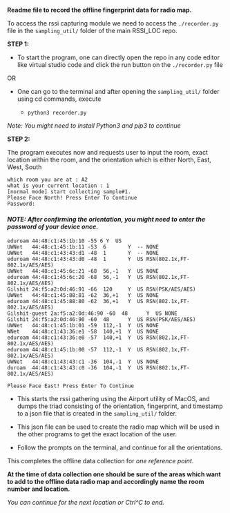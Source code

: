 **Readme file to record the offline fingerprint data for radio map.**

To access the rssi capturing module we need to access the `./recorder.py` file in the `sampling_util/` folder of the main RSSI_LOC repo.

**STEP 1:**

- To start the program, one can directly open the repo in any code editor like virtual studio code and click the run button on the `./recorder.py` file 

OR 

- One can go to the terminal and after opening the `sampling_util/` folder using cd commands, execute 

    - `python3 recorder.py`

 *Note: You might need to install Python3 and pip3 to continue* 

**STEP 2:**

The program executes now and requests user to input the room, exact location within the room, and the orientation which is either North, East, West, South
```
which room you are at : A2
what is your current location : 1
[normal mode] start collecting sample#1.
Please Face North! Press Enter To Continue
Password:
```
#### *NOTE: After confirming the orientation, you might need to enter the password of your device once.*

```
eduroam 44:48:c1:45:1b:10 -55 6 Y  US  
UWNet   44:48:c1:45:1b:11 -53  6       Y  -- NONE
UWNet   44:48:c1:43:43:d1 -48  1       Y  -- NONE
eduroam 44:48:c1:43:43:d0 -48  1       Y  US RSN(802.1x,FT-802.1x/AES/AES) 
UWNet   44:48:c1:45:6c:21 -68  56,-1   Y  US NONE
eduroam 44:48:c1:45:6c:20 -68  56,-1   Y  US RSN(802.1x,FT-802.1x/AES/AES) 
Gilshit 24:f5:a2:0d:46:91 -66  120     Y  US RSN(PSK/AES/AES) 
UWNet   44:48:c1:45:88:81 -62  36,+1   Y  US NONE
eduroam 44:48:c1:45:88:80 -62  36,+1   Y  US RSN(802.1x,FT-802.1x/AES/AES) 
Gilshit-guest 2a:f5:a2:0d:46:90 -60  48      Y  US NONE
Gilshit 24:f5:a2:0d:46:90 -60  48      Y  US RSN(PSK/AES/AES) 
UWNet   44:48:c1:45:1b:01 -59  112,-1  Y  US NONE
WNet    44:48:c1:43:36:e1 -58  140,+1  Y  US NONE
eduroam 44:48:c1:43:36:e0 -57  140,+1  Y  US RSN(802.1x,FT-802.1x/AES/AES) 
eduroam 44:48:c1:45:1b:00 -57  112,-1  Y  US RSN(802.1x,FT-802.1x/AES/AES) 
UWNet   44:48:c1:43:43:c1 -36  104,-1  Y  US NONE
duroam  44:48:c1:43:43:c0 -36  104,-1  Y  US RSN(802.1x,FT-802.1x/AES/AES) 

Please Face East! Press Enter To Continue
```

- This starts the rssi gathering using the Airport utility of MacOS, and dumps the triad consisting of the orientation, fingerprint, and timestamp to a json file that is created in the `sampling_util/` folder.

- This json file can be used to create the radio map which will be used in the other programs to get the exact location of the user.

- Follow the prompts on the terminal, and continue for all the orientations. 

This completes the offline data collection for *one reference point*.

**At the time of data collection one should be sure of the areas which want to add to the offline data radio map and accordingly name the room number and location.**

*You can continue for the next location or Ctrl^C to end.*

